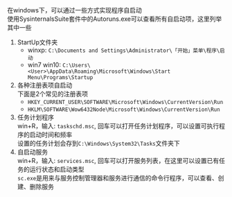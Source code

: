 在windows下，可以通过一些方式实现程序自启动  
使用SysinternalsSuite套件中的Autoruns.exe可以查看所有自启动项，这里列举其中一些  

1. StartUp文件夹  
   - winxp: `C:\Documents and Settings\Administrator\「开始」菜单\程序\启动`  
   - win7 win10: `C:\Users\<User>\AppData\Roaming\Microsoft\Windows\Start Menu\Programs\Startup`  
2. 各种注册表项自启动  
   下面是2个常见的注册表项  
   - `HKEY_CURRENT_USER\SOFTWARE\Microsoft\Windows\CurrentVersion\Run`  
   - `HKLM\SOFTWARE\Wow6432Node\Microsoft\Windows\CurrentVersion\Run`  
3. 任务计划程序  
   win+R，输入: `taskschd.msc`, 回车可以打开任务计划程序，可以设置可执行程序的启动时间和频率  
   设置的任务计划会存到`C:\Windows\System32\Tasks`文件夹下  
4. 自启动服务  
   win+R，输入: `services.msc`, 回车可以打开服务列表，在这里可以设置已有任务的运行状态和启动类型  
   `sc.exe`是用来与服务控制管理器和服务进行通信的命令行程序，可以查看、创建、删除服务  

